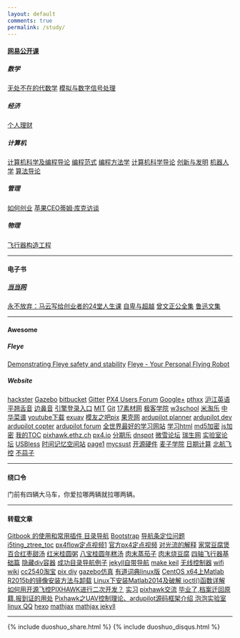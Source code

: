 ```yaml
---
layout: default
comments: true
permalink: /study/
---
```


<h4><a href="http://open.163.com/ocw/">网易公开课</a></h4>
<h5>数学</h5>
<a href="http://open.163.com/special/opencourse/latrobe.html">无处不在的代数学</a>
<a href="http://open.163.com/special/opencourse/signals.html">模拟与数字信号处理</a>
<h5>经济</h5>
<a href="http://open.163.com/special/opencourse/personalfinance.html">个人理财</a>
<h5>计算机</h5>
<a href="http://open.163.com/special/opencourse/bianchengdaolun.html">计算机科学及编程导论</a>
<a href="http://open.163.com/special/opencourse/paradigms.html">编程范式</a>
<a href="http://v.163.com/special/programming/">编程方法学</a>
<a href="http://open.163.com/special/opencourse/lectureroncomputerscience.html">计算机科学导论</a>
<a href="http://open.163.com/special/opencourse/innovation.html">创新与发明</a>
<a href="http://open.163.com/special/opencourse/robotics.html">机器人学</a>
<a href="http://open.163.com/special/opencourse/algorithms.html">算法导论</a>
<h5>管理</h5>
<a href="http://open.163.com/special/opencourse/startup.html">如何创业</a>
<a href="http://open.163.com/special/opencourse/timcookatduke.html">苹果CEO蒂姆·库克访谈</a>
<h5>物理</h5>
<a href="http://open.163.com/special/opencourse/aircraftsystem.html">飞行器构造工程</a>
<hr>

<h4>电子书</h4>
<h5><a href="http://e.dangdang.com/shelf/index.do;jsessionid">当当网</a></h5>
<a href="http://e.dangdang.com/html/reader.html?productId=1900274361&bookUid=bb.135115758900710583">永不放弃：马云写给创业者的24堂人生课</a>
<a href="http://e.dangdang.com/html/reader.html?productId=1900079766&bookUid=bb.132826620429858476">自卑与超越</a>
<a href="http://e.dangdang.com/html/reader.html?productId=1900429516&bookUid=bb.143100065393229193">曾文正公全集</a>
<a href="http://e.dangdang.com/html/reader.html?productId=1900302532&bookUid=bb.138001130838687987">鲁迅文集</a>

<hr>

<h4>Awesome</h4>
<h5>Fleye</h5>
<a href="https://www.youtube.com/watch?v=pomyipA18M8">Demonstrating Fleye safety and stability</a>
<a href="https://www.kickstarter.com/projects/gofleye/fleye-your-personal-flying-robot">Fleye - Your Personal Flying Robot</a>
<h5>Website</h5>
<a href="https://www.hackster.io/">hackster</a>
<a href="http://gazebosim.org/">Gazebo</a>
<a href="https://bitbucket.org/">bitbucket</a>
<a href="https://gitter.im/PX4/Firmware?utm_source=badge&utm_medium=badge&utm_campaign=pr-badge&utm_content=badge">Gitter</a>
<a href="https://groups.google.com/forum/#!forum/px4users">PX4 Users Forum</a>
<a href="https://plus.google.com/+PX4AutopilotProject/posts">Google+</a>
<a href="http://www.pthxx.com/">pthxx</a>
<a href="http://www.hjenglish.com/">沪江英语</a>
<a href="http://www.pthxx.com/c_video/01_pthxx/001.html">平翘舌音</a>
<a href="http://www.pthxx.com/c_video/01_pthxx/003.html">边鼻音</a>
<a href="http://www.webmasterhome.cn/seo/addurl.asp">引擎登录入口</a>
<a href="http://ocw.mit.edu/index.htm">MIT</a>
<a href="http://www.liaoxuefeng.com/wiki/0013739516305929606dd18361248578c67b8067c8c017b000">Git</a>
<a href="http://www.17sucai.com">17素材网</a>
<a href="http://www.jikexueyuan.com/">极客学院</a>
<a href="http://www.w3school.com.cn">w3school</a>
<a href="http://www.mitaole.com">米淘乐</a>
<a href="http://www.chinacaipu.com/">中华菜谱</a>
<a href="en.savefrom.net">youtube下载</a>
<a href="http://www.exuav.com">exuav</a>
<a href="http://www.moz8.com/forum.php?mod=forumdisplay&fid=324&filter=typeid&typeid=92">模友之吧pix</a>
<a href="http://www.guokr.com">果壳网</a>
<a href="http://planner.ardupilot.com/">ardupilot planner</a>
<a href="http://dev.ardupilot.com">ardupilot dev</a>
<a href="http://copter.ardupilot.com/">ardupilot copter</a>
<a href="http://ardupilot.com/forum/">ardupilot forum</a>
<a href="coursera.org">全世界最好的学习网站</a>
<a href="http://www.htmliseasy.com/">学习html</a>
<a href="http://www.nephen.com/arrange/md5.html">md5加密</a>
<a href="http://www.cnblogs.com/mofish/archive/2012/02/25/2367858.html">js加密</a>
<a href="https://github.com/ghiculescu/jekyll-table-of-contents">我的TOC</a>
<a href="https://pixhawk.ethz.ch/">pixhawk.ethz.ch</a>
<a href="http://px4.io/">px4.io</a>
<a href="http://www.fenqile.com">分期乐</a>
<a href="https://www.dnspod.cn/Login#nephen.com">dnspot</a>
<a href="http://www.waveshare.net/forum/forum-62-1.html">微雪论坛</a>
<a href="http://www.rationmcu.com">瑞生网</a>
<a href="http://www.csustemb.cn/emb/topics">实验室论坛</a>
<a href="ftp://10.50.140.5:3721/">USBless</a>
<a href=../photo>时间记忆空间站</a>
<a href=../page1>page1</a>
<a href="http://my.csust.edu.cn/index.portal">mycsust</a>
<a href="http://www.open-electronics.org/">开源硬件</a>
<a href="http://www.maiziedu.com">麦子学院</a>
<a href="http://www.beijing-time.org/riqi.htm">日期计算</a>
<a href="http://rfly.buaa.edu.cn/home/">北航飞控</a>
<a href="http://service.ibruce.info/">不蒜子</a>

<hr>

<h4>绕口令</h4>
门前有四辆大马车，你爱拉哪两辆就拉哪两辆。

<hr>

<h4>转载文章</h4>
<a href="http://zhaoda.net/2015/11/09/gitbook-plugins/">Gitbook 的使用和常用插件
</a>
<a href="http://www.cnblogs.com/xdp-gacl/p/3718879.html">目录导航</a>
<a href="http://www.cnblogs.com/kissdodog/p/3929903.html">Bootstrap</a>
<a href="http://segmentfault.com/q/1010000000594211">导航条定位问题</a>
<a href="http://i5ting.github.io/i5ting_ztree_toc/">i5ting_ztree_toc</a>
<a href="http://v.ku6.com/show/LYEEwPxViToE90AZuYZGGA...html?ptag=vsogou">px4flow定点视频1</a>
<a href="http://diydrones.com/profiles/blogs/adding-optical-flow-to-the-mix">官方px4定点视频</a>
<a href="http://bbs.elecfans.com/jishu_485979_1_1.html">对光流的解释</a>
<a href="http://www.chinacaipu.com/menu/tangbaozhoushipu/115752.html">家常豆腐煲</a>
<a href="http://www.chinacaipu.com/menu/tangbaozhoushipu/114456.html">百合红枣甜汤</a>
<a href="http://www.chinacaipu.com/menu/tangbaozhoushipu/79470.html">红米桂圆粥</a>
<a href="http://www.chinacaipu.com/menu/tangbaozhoushipu/79115.html">八宝桂圆年糕汤</a>
<a href="http://www.chinacaipu.com/menu/rouleishipu/90400.html">肉末蒸茄子</a>
<a href="http://www.chinacaipu.com/menu/rouleishipu/117675.html">肉末烧豆腐</a>
<a href="http://www.guokr.com/post/452422/">四轴飞行器基础篇</a>
<a href="http://www.hsoso.com:8080/2015/html5_0515/54.html">隐藏div容器</a>
<a href="http://www.thomaszhao.cn/">成功目录导航例子</a>
<a href="http://halfelf.org/2015/jekyll-table-contents/">jekyll自带导航</a>
<a href="http://electronics.stackexchange.com/questions/12404/how-can-i-use-a-build-server-with-keil-uvision4-mdk-arm-script-a-build-use-a">make keil</a>
<a href="http://www.open-electronics.org/top-5-wireless-ways-to-communicate-with-your-controller/">无线控制器</a>
<a href="http://www.seeedstudio.com/wiki/WiFi_Serial_Transceiver_Module">wifi wiki</a>
<a href="https://item.taobao.com/item.htm?spm=a230r.1.14.65.A8zlVu&id=38116104998&ns=1&abbucket=15#detail">cc2540淘宝</a>
<a href="http://www.moz8.com/forum.php?mod=viewthread&tid=62578&extra=page%3D2%26filter%3Dtypeid%26typeid%3D92">pix diy</a>
<a href="http://diydrones.com/profiles/blogs/simulate-erle-copter-in-gazebo">gazebo仿真</a>
<a href="http://cidian.youdao.com/index-linux.html">有道词典linux版</a>
<a href="http://www.linuxidc.com/Linux/2015-11/125153.htm">CentOS x64上Matlab R2015b的镜像安装方法与卸载</a>
<a href="http://blog.csdn.net/lanbing510/article/details/41698285">Linux下安装Matlab2014及破解 </a>
<a href="http://blog.csdn.net/shanshanpt/article/details/19897897">ioctl()函数详解 </a>
<a href="http://www.zhihu.com/question/38874663">如何用开源飞控PIXHAWK进行二次开发？</a>
<a href="http://shixi.yjbys.com/shixiriji/123983.html">实习</a>
<a href="http://blog.csdn.net/qq_21842557/article/details/50799636">pixhawk交流</a>
<a href="http://www.yjbys.com/bbs/646787.html">毕业了,档案迁回原籍,报到证的用处</a>
<a href="http://blog.csdn.net/qq_21842557/article/details/50815000">Pixhawk之UAV控制理论、ardupilot源码框架介绍 </a>
<a href="http://www.moz8.com/forum.php?mod=forumdisplay&fid=277&filter=typeid&typeid=30">泡泡实验室</a>
<a href="http://www.7edown.com/edu/article/soft_57242_1.html">linux QQ</a>
<a href="https://www.zhihu.com/question/24422335">hexo</a>
<a href="http://iori.sinaapp.com/17.html/comment-page-1?replytocom=2">mathjax</a>
<a href="https://jekyllrb.com/docs/extras/#math-support">mathjax jekyll</a>

<hr>
{% include duoshuo_share.html %}
{% include duoshuo_disqus.html %}